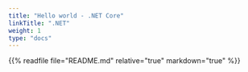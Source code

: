 ```yaml
---
title: "Hello world - .NET Core"
linkTitle: ".NET"
weight: 1
type: "docs"
---
```


{{% readfile file="README.md" relative="true" markdown="true" %}}
